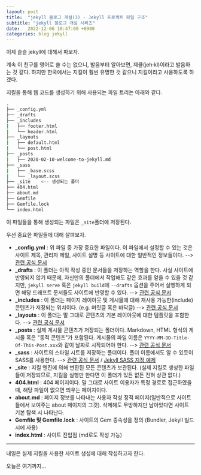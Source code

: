 ```yaml
---
layout: post
title:  "jekyll 블로그 개설(3) - Jekyll 프로젝트 파일 구조"
subtitle: "jekyll 블로그 개설 시리즈"
date:   2022-12-06 10:47:00 +0900
categories: blog jekyll
---
```


이제 슬슬 jekyll에 대해서 파보자.

계속 이 친구를 영어로 쓸 수는 없으니, 발음부터 알아보면, 
제클(jeh·kl)이라고 발음하는 것 같다.
하지만 한국에서는 지킬이 훨씬 유명한 것 같으니 지킬이라고 사용하도록 하겠다.

지킬을 통해 웹 코드를 생성하기 위해 사용되는 파일 트리는 아래와 같다.

```bash
.
├── _config.yml
├── _drafts
├── _includes
|   ├── footer.html
|   └── header.html
├── _layouts
|   ├── default.html
|   └── post.html
├── _posts
|   ├── 2020-02-10-welcome-to-jekyll.md
├── _sass
|   ├── _base.scss
|   └── _layout.scss
├── _site    <-- 생성되는 폴더
├── 404.html
├── about.md
├── Gemfile
├── Gemfile.lock
└── index.html
```

이 파일들을 통해 생성되는 파일은 `_site`폴더에 저장된다.

우선 중요한 파일들에 대해 살펴보자.

- **_config.yml** : 위 파일 중 가장 중요한 파일이다. 이 파일에서 설정할 수 있는 것은 사이트 제목, 관리자 메일, 사이트 설명 등 사이트에 대한 일반적인 정보들이다. --> [관련 공식 문서](https://jekyllrb.com/docs/configuration/)
- **_drafts** : 이 폴더는 아직 작성 중인 문서들을 저장하는 역할을 한다. 사실 사이트에 반영되지 않기 때문에, 자신만의 폴더에서 작업해도 같은 효과를 얻을 수 있을 것 같지만, `jekyll serve` 혹은 `jekyll build`에 `--drafts` 옵션을 주어서 실행하게 되면 해당 드래프트 문서들도 사이트에 반영할 수 있다. --> [관련 공식 문서](https://jekyllrb.com/docs/posts/#drafts)
- **_includes** : 이 폴더는 페이지 레이아웃 및 게시물에 대해 재사용 가능한(include) 콘텐츠가 저장되는 위치이다. (e.g. 머릿글 혹은 바닥글) --> [관련 공식 문서](https://jekyllrb.com/docs/includes/)
- **_layouts** : 이 폴더는 말 그대로 콘텐츠의 기본 레이아웃에 대한 템플릿을 포함한다. --> [관련 공식 문서](https://jekyllrb.com/docs/layouts/)
- **_posts** : 실제 게시물 콘텐츠가 저장되는 폴더이다. Markdown, HTML 형식의 게시물 혹은 "동적 콘텐츠"가 포함된다. 게시물의 파일 이름은 `YYYY-MM-DD-Title-Of-This-Post.xxx`와 같이 날짜로 시작되어야 한다. --> [관련 공식 문서](https://jekyllrb.com/docs/posts/)
- **_sass** : 사이트의 스타일 시트를 저장하는 폴더이다. 폴더 이름에서도 알 수 있듯이 SASS를 사용한다. --> [관련 공식 문서](https://jekyllrb.com/docs/assets/#sassscss) / [Jekyll SASS 지정 예제](https://mademistakes.com/mastering-jekyll/living-style-guide/)
- **_site** : 지킬 엔진에 의해 변환된 모든 콘텐츠가 보관된다. (실제 지킬로 생성한 파일들이 저장되므로, 지킬을 실행만 한다면 이 폴더가 있든 없든 전혀 상관 없다.)
- **404.html** : 404 페이지이다. 말 그대로 사이트 이용자가 특정 경로로 접근하였을 때, 해당 파일이 없으면 띄우는 페이지이다.
- **about.md** : 페이지 정보를 나타내는 사용자 작성 정적 페이지(일반적으로 사이트들에서 보여주는 about 페이지의 그것). 삭제해도 무방하지만 남아있다면 사이트 기본 탐색 시 나타난다.
- **Gemfile 및 Gemfile.lock** : 사이트의 Gem 종속성을 정의 (Bundler, Jekyll 빌드 시에 사용)
- **index.html** : 사이트 진입점 (md로도 작성 가능)

---

내일은 실제 지킬을 사용한 사이트 생성에 대해 작성하고자 한다.

오늘은 여기까지...